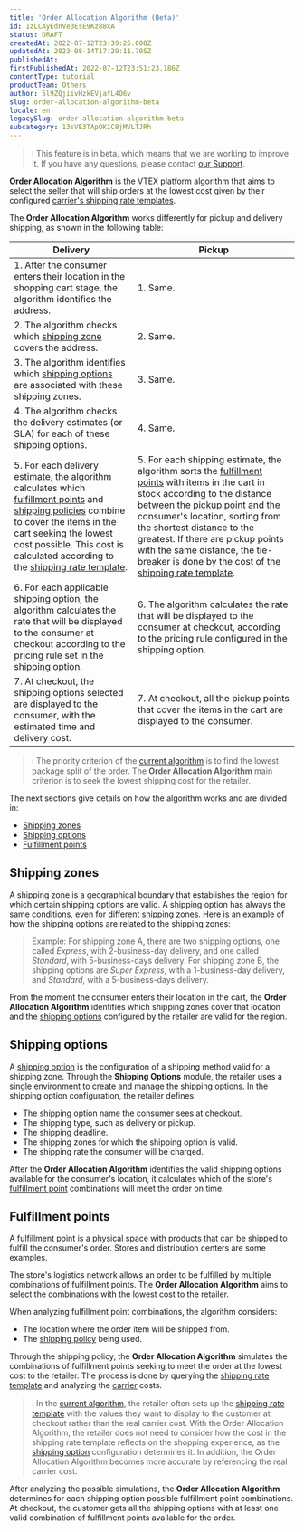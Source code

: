 ```yaml
---
title: 'Order Allocation Algorithm (Beta)'
id: 1zLCAyEdnVe3EsE9Kz88xA
status: DRAFT
createdAt: 2022-07-12T23:39:25.008Z
updatedAt: 2023-08-14T17:29:11.705Z
publishedAt: 
firstPublishedAt: 2022-07-12T23:51:23.186Z
contentType: tutorial
productTeam: Others
author: 5l9ZQjiivHzkEVjafL4O6v
slug: order-allocation-algorithm-beta
locale: en
legacySlug: order-allocation-algorithm-beta
subcategory: 13sVE3TApOK1C8jMVLTJRh
---
```


>ℹ️ This feature is in beta, which means that we are working to improve it. If you have any questions, please contact <a href= "https://support.vtex.com/hc/en-us/requests">our Support</a>.

**Order Allocation Algorithm** is the VTEX platform algorithm that aims to select the seller that will ship orders at the lowest cost given by their configured [carrier's shipping rate templates](https://help.vtex.com/en/tutorial/transportadoras-na-vtex--7u9duMD5UQa2QQwukAWMcE).

The **Order Allocation Algorithm** works differently for pickup and delivery shipping, as shown in the following table:

| **Delivery** | **Pickup** |
| ---------- | ---------- |
| 1. After the consumer enters their location in the shopping cart stage, the algorithm identifies the address. | 1. Same. |
| 2. The algorithm checks which [shipping zone](https://help.vtex.com/en/tutorial/order-allocation-algorithm-beta--1zLCAyEdnVe3EsE9Kz88xA#shipping-zones) covers the address. | 2. Same. |
| 3. The algorithm identifies which [shipping options](https://help.vtex.com/en/tutorial/order-allocation-algorithm-beta--1zLCAyEdnVe3EsE9Kz88xA#shipping-options) are associated with these shipping zones. | 3. Same. |
| 4. The algorithm checks the delivery estimates (or SLA) for each of these shipping options. | 4. Same. |
| 5. For each delivery estimate, the algorithm calculates which [fulfillment points](https://help.vtex.com/en/tutorial/order-allocation-algorithm-beta--1zLCAyEdnVe3EsE9Kz88xA#fulfillment-points) and [shipping policies](https://help.vtex.com/en/tutorial/politica-de-envio--tutorials_140) combine to cover the items in the cart seeking the lowest cost possible. This cost is calculated according to the [shipping rate template](https://help.vtex.com/en/tutorial/planilha-de-frete--tutorials_127). | 5. For each shipping estimate, the algorithm sorts the [fulfillment points](https://help.vtex.com/en/tutorial/order-allocation-algorithm-beta--1zLCAyEdnVe3EsE9Kz88xA#fulfillment-points) with items in the cart in stock according to the distance between the [pickup point](https://help.vtex.com/en/tutorial/pontos-de-retirada--2fljn6wLjn8M4lJHA6HP3R) and the consumer's location, sorting from the shortest distance to the greatest. If there are pickup points with the same distance, the tie-breaker is done by the cost of the [shipping rate template](https://help.vtex.com/en/tutorial/planilha-de-frete--tutorials_127). |
| 6. For each applicable shipping option, the algorithm calculates the rate that will be displayed to the consumer at checkout according to the pricing rule set in the shipping option. | 6. The algorithm calculates the rate that will be displayed to the consumer at checkout, according to the pricing rule configured in the shipping option. |
| 7. At checkout, the shipping options selected are displayed to the consumer, with the estimated time and delivery cost. | 7. At checkout, all the pickup points that cover the items in the cart are displayed to the consumer. |

>ℹ️ The priority criterion of the [current algorithm](https://help.vtex.com/en/tutorial/algoritmo-de-selecao-de-sellers-white-label--3MemNQ4pKkWCpMdzI27AHa) is to find the lowest package split of the order. The **Order Allocation Algorithm** main criterion is to seek the lowest shipping cost for the retailer.

The next sections give details on how the algorithm works and are divided in:

- [Shipping zones](https://help.vtex.com/en/tutorial/order-allocation-algorithm-beta--1zLCAyEdnVe3EsE9Kz88xA#shipping-zones)
- [Shipping options](https://help.vtex.com/en/tutorial/order-allocation-algorithm-beta--1zLCAyEdnVe3EsE9Kz88xA#shipping-options)
- [Fulfillment points](https://help.vtex.com/en/tutorial/order-allocation-algorithm-beta--1zLCAyEdnVe3EsE9Kz88xA#fulfillment-points)

## Shipping zones

A shipping zone is a geographical boundary that establishes the region for which certain shipping options are valid. A shipping option has always the same conditions, even for different shipping zones. Here is an example of how the shipping options are related to the shipping zones:

> Example: For shipping zone A, there are two shipping options, one called _Express_, with 2-business-day delivery, and one called _Standard_, with 5-business-days delivery. For shipping zone B, the shipping options are _Super Express_, with a 1-business-day delivery, and _Standard_, with a 5-business-days delivery.

From the moment the consumer enters their location in the cart, the **Order Allocation Algorithm** identifies which shipping zones cover that location and the [shipping options](https://help.vtex.com/en/tutorial/order-allocation-algorithm-beta--1zLCAyEdnVe3EsE9Kz88xA#shipping-options) configured by the retailer are valid for the region.

## Shipping options

A [shipping option](https://help.vtex.com/en/tutorial/shipping-options-beta--7gsdck3519Z3VPqzwFFHJL) is the configuration of a shipping method valid for a shipping zone. Through the **Shipping Options** module, the retailer uses a single environment to create and manage the shipping options. In the shipping option configuration, the retailer defines:

- The shipping option name the consumer sees at checkout.
- The shipping type, such as delivery or pickup.
- The shipping deadline.
- The shipping zones for which the shipping option is valid.
- The shipping rate the consumer will be charged.

After the **Order Allocation Algorithm** identifies the valid shipping options available for the consumer's location, it calculates which of the store's[ fulfillment point](https://help.vtex.com/en/tutorial/order-allocation-algorithm-beta--1zLCAyEdnVe3EsE9Kz88xA#fulfillment-points) combinations will meet the order on time.

## Fulfillment points

A fulfillment point is a physical space with products that can be shipped to fulfill the consumer's order. Stores and distribution centers are some examples.

The store's logistics network allows an order to be fulfilled by multiple combinations of fulfillment points. The **Order Allocation Algorithm** aims to select the combinations with the lowest cost to the retailer.

When analyzing fulfillment point combinations, the algorithm considers:

- The location where the order item will be shipped from.
- The [shipping policy](https://help.vtex.com/en/tutorial/politica-de-envio--tutorials_140) being used.

Through the shipping policy, the **Order Allocation Algorithm** simulates the combinations of fulfillment points seeking to meet the order at the lowest cost to the retailer. The process is done by querying the [shipping rate template](https://help.vtex.com/en/tutorial/planilha-de-frete--tutorials_127) and analyzing the [carrier](https://help.vtex.com/en/tutorial/transportadoras-na-vtex--7u9duMD5UQa2QQwukAWMcE) costs.

>ℹ️ In the [current algorithm](https://help.vtex.com/en/tutorial/selecao-de-sellers-white-label--3MemNQ4pKkWCpMdzI27AHa), the retailer often sets up the [shipping rate template](https://help.vtex.com/en/tutorial/planilha-de-frete--tutorials_127) with the values they want to display to the customer at checkout rather than the real carrier cost. With the Order Allocation Algorithm, the retailer does not need to consider how the cost in the shipping rate template reflects on the shopping experience, as the [shipping option](https://help.vtex.com/en/tutorial/shipping-options-beta--7gsdck3519Z3VPqzwFFHJL) configuration determines it. In addition, the Order Allocation Algorithm becomes more accurate by referencing the real carrier cost.

After analyzing the possible simulations, the **Order Allocation Algorithm** determines for each shipping option possible fulfillment point combinations. At checkout, the customer gets all the shipping options with at least one valid combination of fulfillment points available for the order.
